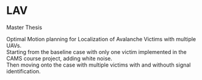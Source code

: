 # LAV
Master Thesis

Optimal Motion planning for Localization of Avalanche Victims with multiple UAVs.  
Starting from the baseline case with only one victim implemented in the CAMS course project, adding white noise.  
Then moving onto the case with multiple victims with and withouth signal identification.  
